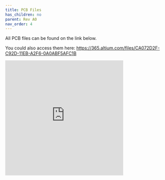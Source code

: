 ```yaml
---
title: PCB Files
has_children: no
parent: Rev A0
nav_order: 4
---
```


All PCB files can be found on the link below. 

You could also access them here: https://365.altium.com/files/CA072D2F-C92D-11EB-A2F6-0A0ABF5AFC1B 



<iframe frameborder="0" width="375" height="365" scrolling="no" src="https://circuitmaker.com/Projects/Details/Eduardo-Munoz-Gutierrez/Arduino-Portable-Power-Supply/embeded"></iframe>

